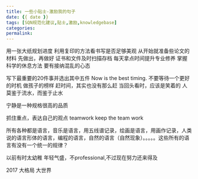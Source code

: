 ```yaml
---
title: 一些小贴士-激励我的句子
date: {{ date }}
tags: [SQN规范化建议,贴士,激励,knowledgebase]
categories: 
permalink: 
---
```


用一张大纸规划进度
利用复印的方法看书写是否足够美观
从开始就准备些论文的材料
先做出，再做好
证书和文件及时扫描存档
每天拿点时间提升专业修养
掌握科学的休息方法
要有接纳混乱的心态


写下最重要的20件事并选出其中五件
Now is the best timing.
不要等待一个更好的时机
做孩子的榜样
赶时间，其实也没有那么赶
当回头看时，应该是笑着的
人莫鉴于流水，而鉴于止水

宁静是一种规格很高的品质

抓住重点，表达自己的观点
teamwork keep the team work

所有各种都是语言，音乐是语言，用五线谱记录，绘画是语言，用画作记录，人类说的语言形体的语言，编程的语言，自然的语言（自然现象）。。。。。这些所有的语言有没有一个统一的规律？ 

以前有时太幼稚 年轻气盛，不professional,不过现在努力还来得及


2017 大格局 大世界
